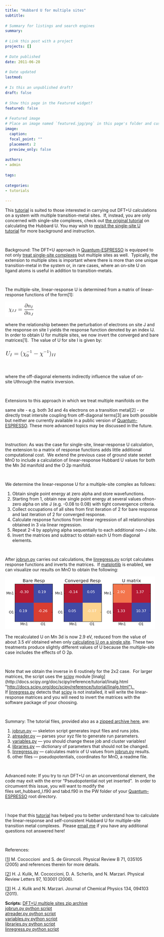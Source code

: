 ```yaml
---
title: "Hubbard U for multiple sites"
subtitle: 

# Summary for listings and search engines
summary: 

# Link this post with a project
projects: []

# Date published
date: 2011-06-28

# Date updated
lastmod: 

# Is this an unpublished draft?
draft: false

# Show this page in the Featured widget?
featured: false

# Featured image
# Place an image named `featured.jpg/png` in this page's folder and customize its options here.
image:
  caption: 
  focal_point: ""
  placement: 2
  preview_only: false

authors:
- admin

tags:

categories:
- tutorials

---
```

This [tutorial](../) is suited to those interested in carrying out DFT+U calculations on a system with multiple transition-metal sites.  If, instead, you are only concerned with single-site complexes, check out [the original tutorial](../2011-05-31-calculating-hubbard-u/ "Calculating the Hubbard U") on calculating the Hubbard U. You may wish to [revisit the single-site U tutorial](../2011-05-31-calculating-hubbard-u/ "Calculating the Hubbard U") for more background and instruction.


 


Background: The DFT+U approach in [Quantum-ESPRESSO](http://quantum-espresso.org/ "http://quantum-espresso.org") is equipped to not only [treat single-site complexes](../2011-05-31-calculating-hubbard-u "Calculating the Hubbard U") but multiple sites as well.  Typically, the extension to multiple sites is important where there is more than one unique transition-metal in the system or, in rare cases, where an on-site U on ligand atoms is useful in addition to transition-metals.  


 


The multiple-site, linear-response U is determined from a matrix of linear-response functions of the form[1]:



![](chi-matrix.jpg)

where the relationship between the perturbation of electrons on site J and the response on site I yields the response function denoted by an index IJ. In order to obtain U for multiple sites, we now invert the converged and bare matrices[1].  The value of U for site I is given by:



![](u-matrix.jpg)

 


where the off-diagonal elements indirectly influence the value of on-site Uthrough the matrix inversion.  


 


Extensions to this approach in which we treat multiple manifolds on the 


same site - e.g. both 3d and 4s electrons on a transition metal[2] - or directly treat intersite coupling from off-diagonal terms[3] are both possible but neither are currently available in a public version of [Quantum-ESPRESSO](http://quantum-espresso.org/ "http://quantum-espresso.org"). These more advanced topics may be discussed in the future.


 


Instruction: As was the case for single-site, linear-response U calculation, the extension to a matrix of response functions adds little additional computational cost.  We extend the previous case of ground state sextet MnO to include a calculation of linear-response Hubbard U values for both the Mn 3d manifold and the O 2p manifold.


 


We determine the linear-response U for a multiple-site complex as follows:


1. Obtain single point energy at zero alpha and store wavefunctions.
2. Starting from 1, obtain new single point energy at several values ofnon-zero alpha on site J (e.g. -0.08 to 0.08) with tight convergence criteria.
3. Collect occupations of all sites from first iteration of 2 for bare response and last iteration of 2 for converged response.
4. Calculate response functions from linear regression of all relationships obtained in 3 via linear regression.
5. Repeat 2-4 by applying alpha sequentially to each additional non-J site.
6. Invert the matrices and subtract to obtain each U from diagonal elements.

 


After [jobrun.py](jobrun.py) carries out calculations, the [linregress.py](linregress.py) script calculates response functions and inverts the matrices.  If [matplotlib](http://matplotlib.org/ "http://matplotlib.org") is enabled, we can visualize our results on MnO to obtain the following:




![](shapeimage_2-27.png)



The recalculated U on Mn 3d is now 2.9 eV, reduced from the value of about 3.5 eV obtained when only [calculating U on a single site](calculating-hubbard-u "Calculating the Hubbard U"). These two treatments produce slightly different values of U because the multiple-site case includes the effects of O 2p.


 


Note that we obtain the inverse in 6 routinely for the 2x2 case.  For larger matrices, the script uses the [scipy](http://www.scipy.org/Installing_SciPy "http://www.scipy.org/Installing_SciPy") module [linalg](http://docs.scipy.org/doc/scipy/reference/tutorial/linalg.html "http://docs.scipy.org/doc/scipy/reference/tutorial/linalg.html").  If [linregress.py](linregress.py "linregress.py") detects that [scipy](http://www.scipy.org/Installing_SciPy "http://www.scipy.org/Installing_SciPy") is not installed, it will write the linear-response matrices and you will need to invert the matrices with the software package of your choosing.  


 


Summary: The tutorial files, provided also as a [zipped archive here](DFTUS-Tut.zip), are:


1. [jobrun.py](jobrun.py) — skeleton script generates input files and runs jobs.
2. [atreader.py](atreader.py) — parses your xyz file to generate run parameters.
3. [variables.py](variables.py) — you should change these job and cluster variables!
4. [libraries.py](libraries.py) — dictionary of parameters that should not be changed.
5. [linregress.py](linregress.py) — calculates matrix of U values from [jobrun.py](jobrun.py) results.
6. other files — pseudopotentials, coordinates for MnO, a readme file.

 


Advanced note: If you try to run DFT+U on an unconventional element, the code may exit with the error “Pseudopotential not yet inserted”.  In order to circumvent this issue, you will want to modify the files set\_hubbard\_l.f90 and tabd.f90 in the PW folder of your [Quantum-ESPRESSO](http://quantum-espresso.org/ "http://quantum-espresso.org") root directory.


 


I hope that this [tutorial](../) has helped you to better understand how to calculate the linear-response and self-consistent Hubbard U for multiple-site transition metal complexes.  Please [email me](mailto:hjkulikATmitDOTedu?subject=Questions%20about%20Hubbard%20U%20for%20multiple%20sites%20tutorial "mailto:hjkulikATmitDOTedu?subject=Questions about Hubbard U for multiple sites tutorial") if you have any additional questions not answered here!


 


References:


[[1](http://prb.aps.org/abstract/PRB/v71/i3/e035105 "http://prb.aps.org/abstract/PRB/v71/i3/e035105")] M. Cococcioni  and S. de Gironcoli. Physical Review B 71, 035105 (2005) and references therein for more details.


[[2](http://prl.aps.org/abstract/PRL/v97/i10/e103001 "http://prl.aps.org/abstract/PRL/v97/i10/e103001")] H. J. Kulik, M. Cococcioni, D. A. Scherlis, and N. Marzari. Physical Review Letters 97, 103001 (2006).  



[[3](http://jcp.aip.org/resource/1/jcpsa6/v134/i9/p094103_s1 "http://jcp.aip.org/resource/1/jcpsa6/v134/i9/p094103_s1")] H. J. Kulik and N. Marzari. Journal of Chemical Physics 134, 094103 (2011).

**Scripts:**
[DFT+U multiple sites zip archive](DFTUS-Tut.zip)  
[jobrun.py python script](jobrun.py)  
[atreader.py python script](atreader.py)  
[variables.py python script](variables.py)  
[libraries.py python script](libraries.py)  
[linregress.py python script](linregress.py)  
